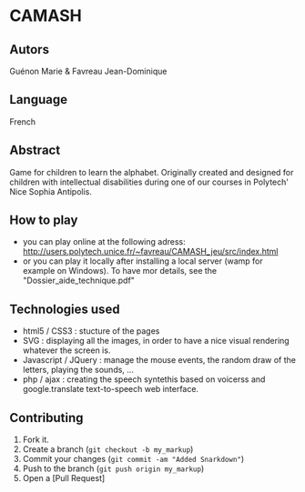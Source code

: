 ﻿CAMASH
======

Autors
------
Guénon Marie & Favreau Jean-Dominique

Language
--------
French

Abstract
-------
Game for children to learn the alphabet. Originally created and designed for children with intellectual disabilities during one of our courses in Polytech' Nice Sophia Antipolis.

How to play
-----------
* you can play online at the following adress: http://users.polytech.unice.fr/~favreau/CAMASH_jeu/src/index.html
* or you can play it locally after installing a local server (wamp for example on Windows). To have mor details, see the "Dossier_aide_technique.pdf"

Technologies used
-----------------

* html5 / CSS3 : stucture of the pages
* SVG : displaying all the images, in order to have a nice visual rendering whatever the screen is.
* Javascript / JQuery : manage the mouse events, the random draw of the letters, playing the sounds, ...
* php / ajax : creating the speech syntethis based on voicerss and google.translate text-to-speech web interface.

Contributing
------------

1. Fork it.
2. Create a branch (`git checkout -b my_markup`)
3. Commit your changes (`git commit -am "Added Snarkdown"`)
4. Push to the branch (`git push origin my_markup`)
5. Open a [Pull Request]